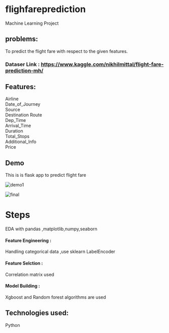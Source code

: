 # flighfareprediction
Machine Learning Project
## problems: 
To predict the flight fare with respect to the given features.

### Dataser Link : https://www.kaggle.com/nikhilmittal/flight-fare-prediction-mh/

## Features:
Airline  
Date_of_Journey  
Source  
Destination 
Route  
Dep_Time  
Arrival_Time  
Duration   
Total_Stops  
Additional_Info   
Price

## Demo

This is is flask app to predict flight fare

![demo1](https://user-images.githubusercontent.com/64775171/155512064-3992a456-0791-405a-b02b-e4de1db2d055.png)



![final](https://user-images.githubusercontent.com/64775171/155833640-a2be4c9b-4274-4637-a545-defcba4b2186.png)

# Steps  

EDA with pandas ,matplotlib,numpy,seaborn  

#### Feature Engineering :  

Handling categorical data ,use sklearn LabelEncoder 

#### Feature Selction :  

Correlation matrix used

#### Model Building : 

Xgboost and Random forest algorithms are used


## Technologies used:
Python 


